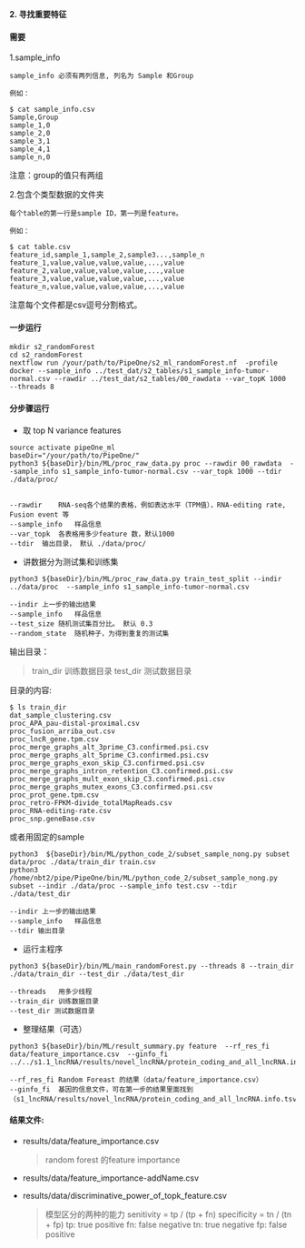 
__2. 寻找重要特征__

#### 需要
1.sample_info
   
    sample_info 必须有两列信息, 列名为 Sample 和Group

    例如：

```
$ cat sample_info.csv
Sample,Group
sample_1,0
sample_2,0
sample_3,1
sample_4,1
sample_n,0
```
注意：group的值只有两组

2.包含个类型数据的文件夹

    每个table的第一行是sample ID，第一列是feature。

    例如：

```
$ cat table.csv
feature_id,sample_1,sample_2,sample3...,sample_n
feature_1,value,value,value,value,...,value
feature_2,value,value,value,value,...,value
feature_3,value,value,value,value,...,value
feature_n,value,value,value,value,...,value
```

注意每个文件都是csv逗号分割格式。

#### 一步运行
```
mkdir s2_randomForest
cd s2_randomForest
nextflow run /your/path/to/PipeOne/s2_ml_randomForest.nf  -profile docker --sample_info ../test_dat/s2_tables/s1_sample_info-tumor-normal.csv --rawdir ../test_dat/s2_tables/00_rawdata --var_topK 1000  --threads 8
```



#### 分步骤运行
* 取 top N variance features
  
```
source activate pipeOne_ml
baseDir="/your/path/to/PipeOne/"
python3 ${baseDir}/bin/ML/proc_raw_data.py proc --rawdir 00_rawdata  --sample_info s1_sample_info-tumor-normal.csv --var_topk 1000 --tdir ./data/proc/
    
```
    --rawdir    RNA-seq各个结果的表格，例如表达水平（TPM值），RNA-editing rate, Fusion event 等
    --sample_info   样品信息
    --var_topk  各表格用多少feature 数，默认1000
    --tdir  输出目录， 默认 ./data/proc/

* 讲数据分为测试集和训练集
```
python3 ${baseDir}/bin/ML/proc_raw_data.py train_test_split --indir ../data/proc  --sample_info s1_sample_info-tumor-normal.csv
```
    --indir 上一步的输出结果
    --sample_info   样品信息
    --test_size 随机测试集百分比。 默认 0.3
    --random_state  随机种子，为得到重复的测试集

输出目录：
>train_dir 训练数据目录
>test_dir  测试数据目录

目录的内容:

```
$ ls train_dir
dat_sample_clustering.csv
proc_APA_pau-distal-proximal.csv
proc_fusion_arriba_out.csv
proc_lncR_gene.tpm.csv
proc_merge_graphs_alt_3prime_C3.confirmed.psi.csv
proc_merge_graphs_alt_5prime_C3.confirmed.psi.csv
proc_merge_graphs_exon_skip_C3.confirmed.psi.csv
proc_merge_graphs_intron_retention_C3.confirmed.psi.csv
proc_merge_graphs_mult_exon_skip_C3.confirmed.psi.csv
proc_merge_graphs_mutex_exons_C3.confirmed.psi.csv
proc_prot_gene.tpm.csv
proc_retro-FPKM-divide_totalMapReads.csv
proc_RNA-editing-rate.csv
proc_snp.geneBase.csv
```


或者用固定的sample
```
python3  ${baseDir}/bin/ML/python_code_2/subset_sample_nong.py subset data/proc ./data/train_dir train.csv
python3 /home/nbt2/pipe/PipeOne/bin/ML/python_code_2/subset_sample_nong.py subset --indir ./data/proc --sample_info test.csv --tdir ./data/test_dir 
```
    --indir 上一步的输出结果
    --sample_info   样品信息
    --tdir 输出目录



* 运行主程序

```
python3 ${baseDir}/bin/ML/main_randomForest.py --threads 8 --train_dir ./data/train_dir --test_dir ./data/test_dir
```
    --threads   用多少线程
    --train_dir 训练数据目录
    --test_dir 测试数据目录


* 整理结果（可选）
```
python3 ${baseDir}/bin/ML/result_summary.py feature  --rf_res_fi data/feature_importance.csv  --ginfo_fi ../../s1.1_lncRNA/results/novel_lncRNA/protein_coding_and_all_lncRNA.info.tsv
```
    --rf_res_fi Random Foreast 的结果（data/feature_importance.csv）
    --ginfo_fi  基因的信息文件，可在第一步的结果里面找到（s1_lncRNA/results/novel_lncRNA/protein_coding_and_all_lncRNA.info.tsv）

#### __结果文件__:

* results/data/feature_importance.csv
    > random forest 的feature importance
* results/data/feature_importance-addName.csv

* results/data/discriminative_power_of_topk_feature.csv
    > 模型区分的两种的能力
    >senitivity  = tp / (tp + fn)
    >specificity = tn / (tn + fp)
    >tp: true positive
    >fn: false negative
    >tn: true negative
    >fp: false positive
